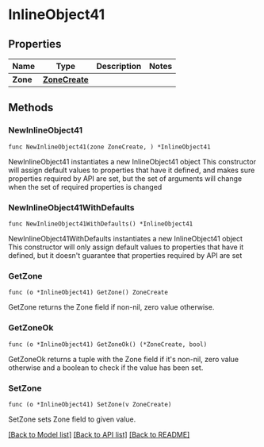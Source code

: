 # InlineObject41

## Properties

Name | Type | Description | Notes
------------ | ------------- | ------------- | -------------
**Zone** | [**ZoneCreate**](zoneCreate.md) |  | 

## Methods

### NewInlineObject41

`func NewInlineObject41(zone ZoneCreate, ) *InlineObject41`

NewInlineObject41 instantiates a new InlineObject41 object
This constructor will assign default values to properties that have it defined,
and makes sure properties required by API are set, but the set of arguments
will change when the set of required properties is changed

### NewInlineObject41WithDefaults

`func NewInlineObject41WithDefaults() *InlineObject41`

NewInlineObject41WithDefaults instantiates a new InlineObject41 object
This constructor will only assign default values to properties that have it defined,
but it doesn't guarantee that properties required by API are set

### GetZone

`func (o *InlineObject41) GetZone() ZoneCreate`

GetZone returns the Zone field if non-nil, zero value otherwise.

### GetZoneOk

`func (o *InlineObject41) GetZoneOk() (*ZoneCreate, bool)`

GetZoneOk returns a tuple with the Zone field if it's non-nil, zero value otherwise
and a boolean to check if the value has been set.

### SetZone

`func (o *InlineObject41) SetZone(v ZoneCreate)`

SetZone sets Zone field to given value.



[[Back to Model list]](../README.md#documentation-for-models) [[Back to API list]](../README.md#documentation-for-api-endpoints) [[Back to README]](../README.md)



